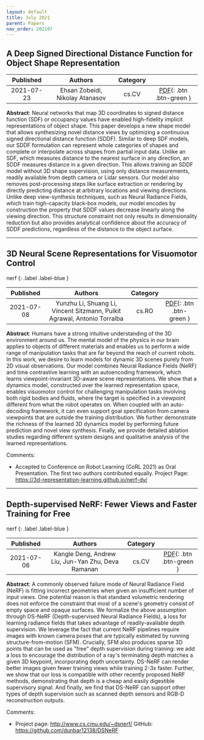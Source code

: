```yaml
---
layout: default
title: July 2021
parent: Papers
nav_order: 202107
---
```

<!---metadata--->

## A Deep Signed Directional Distance Function for Object Shape  Representation



| Published | Authors | Category | |
|:---:|:---:|:---:|:---:|
| 2021-07-23 | Ehsan Zobeidi, Nikolay Atanasov | cs.CV | [PDF](http://arxiv.org/pdf/2107.11024v2){: .btn .btn-green } |

**Abstract**: Neural networks that map 3D coordinates to signed distance function (SDF) or
occupancy values have enabled high-fidelity implicit representations of object
shape. This paper develops a new shape model that allows synthesizing novel
distance views by optimizing a continuous signed directional distance function
(SDDF). Similar to deep SDF models, our SDDF formulation can represent whole
categories of shapes and complete or interpolate across shapes from partial
input data. Unlike an SDF, which measures distance to the nearest surface in
any direction, an SDDF measures distance in a given direction. This allows
training an SDDF model without 3D shape supervision, using only distance
measurements, readily available from depth camera or Lidar sensors. Our model
also removes post-processing steps like surface extraction or rendering by
directly predicting distance at arbitrary locations and viewing directions.
Unlike deep view-synthesis techniques, such as Neural Radiance Fields, which
train high-capacity black-box models, our model encodes by construction the
property that SDDF values decrease linearly along the viewing direction. This
structure constraint not only results in dimensionality reduction but also
provides analytical confidence about the accuracy of SDDF predictions,
regardless of the distance to the object surface.

---

## 3D Neural Scene Representations for Visuomotor Control

nerf
{: .label .label-blue }

| Published | Authors | Category | |
|:---:|:---:|:---:|:---:|
| 2021-07-08 | Yunzhu Li, Shuang Li, Vincent Sitzmann, Pulkit Agrawal, Antonio Torralba | cs.RO | [PDF](http://arxiv.org/pdf/2107.04004v2){: .btn .btn-green } |

**Abstract**: Humans have a strong intuitive understanding of the 3D environment around us.
The mental model of the physics in our brain applies to objects of different
materials and enables us to perform a wide range of manipulation tasks that are
far beyond the reach of current robots. In this work, we desire to learn models
for dynamic 3D scenes purely from 2D visual observations. Our model combines
Neural Radiance Fields (NeRF) and time contrastive learning with an
autoencoding framework, which learns viewpoint-invariant 3D-aware scene
representations. We show that a dynamics model, constructed over the learned
representation space, enables visuomotor control for challenging manipulation
tasks involving both rigid bodies and fluids, where the target is specified in
a viewpoint different from what the robot operates on. When coupled with an
auto-decoding framework, it can even support goal specification from camera
viewpoints that are outside the training distribution. We further demonstrate
the richness of the learned 3D dynamics model by performing future prediction
and novel view synthesis. Finally, we provide detailed ablation studies
regarding different system designs and qualitative analysis of the learned
representations.

Comments:
- Accepted to Conference on Robot Learning (CoRL 2021) as Oral
  Presentation. The first two authors contributed equally. Project Page:
  https://3d-representation-learning.github.io/nerf-dy/

---

## Depth-supervised NeRF: Fewer Views and Faster Training for Free

nerf
{: .label .label-blue }

| Published | Authors | Category | |
|:---:|:---:|:---:|:---:|
| 2021-07-06 | Kangle Deng, Andrew Liu, Jun-Yan Zhu, Deva Ramanan | cs.CV | [PDF](http://arxiv.org/pdf/2107.02791v2){: .btn .btn-green } |

**Abstract**: A commonly observed failure mode of Neural Radiance Field (NeRF) is fitting
incorrect geometries when given an insufficient number of input views. One
potential reason is that standard volumetric rendering does not enforce the
constraint that most of a scene's geometry consist of empty space and opaque
surfaces. We formalize the above assumption through DS-NeRF (Depth-supervised
Neural Radiance Fields), a loss for learning radiance fields that takes
advantage of readily-available depth supervision. We leverage the fact that
current NeRF pipelines require images with known camera poses that are
typically estimated by running structure-from-motion (SFM). Crucially, SFM also
produces sparse 3D points that can be used as "free" depth supervision during
training: we add a loss to encourage the distribution of a ray's terminating
depth matches a given 3D keypoint, incorporating depth uncertainty. DS-NeRF can
render better images given fewer training views while training 2-3x faster.
Further, we show that our loss is compatible with other recently proposed NeRF
methods, demonstrating that depth is a cheap and easily digestible supervisory
signal. And finally, we find that DS-NeRF can support other types of depth
supervision such as scanned depth sensors and RGB-D reconstruction outputs.

Comments:
- Project page: http://www.cs.cmu.edu/~dsnerf/ GitHub:
  https://github.com/dunbar12138/DSNeRF